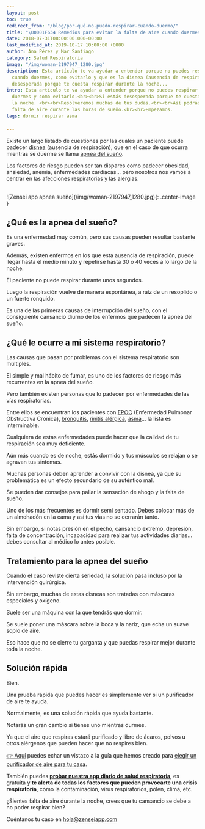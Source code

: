 ```yaml
---
layout: post
toc: true
redirect_from: "/blog/por-qué-no-puedo-respirar-cuando-duermo/"
title: "\U0001F634 Remedios para evitar la falta de aire cuando duermes"
date: 2018-07-31T08:00:00.000+00:00
last_modified_at: 2019-10-17 10:00:00 +0000
author: Ana Pérez y Mar Santiago
category: Salud Respiratoria
image: "/img/woman-2197947_1280.jpg"
description: Esta artículo te va ayudar a entender porque no puedes respirar bien
  cuando duermes, como evitarlo y que es la disnea (ausencia de respiración). Si estás
  desesperada porque te cuesta respirar durante la noche...
intro: Esta artículo te va ayudar a entender porque no puedes respirar bien cuando
  duermes y como evitarlo.<br><br>Si estás desesperada porque te cuesta respirar durante
  la noche. <br><br>Resolveremos muchas de tus dudas.<br><br>Así podrás prevenir la
  falta de aire durante las horas de sueño.<br><br>Empezamos.
tags: dormir respirar asma

---
```

Existe un largo listado de cuestiones por las cuales un paciente puede padecer [disnea](https://es.wikipedia.org/wiki/Disnea) (ausencia de respiración), que en el caso de que ocurra mientras se duerme se llama [apnea del sueño](https://medlineplus.gov/spanish/sleepapnea.html).

Los factores de riesgo pueden ser tan dispares como padecer obesidad, ansiedad, anemia, enfermedades cardíacas… pero nosotros nos vamos a centrar en las afecciones respiratorias y las alergias.

<br>
![Zensei app apnea sueño](/img/woman-2197947_1280.jpg){: .center-image }
<br>

## **¿Qué es la apnea del sueño?**

Es una enfermedad muy común, pero sus causas pueden resultar bastante graves. 

Además, existen enfermos en los que esta ausencia de respiración, puede llegar hasta el medio minuto y repetirse hasta 30 o 40 veces a lo largo de la noche.

El paciente no puede respirar durante unos segundos. 

Luego la respiración vuelve de manera espontánea, a raíz de un resoplido o un fuerte ronquido. 

Es una de las primeras causas de interrupción del sueño, con el consiguiente cansancio diurno de los enfermos que padecen la apnea del sueño.

## **¿Qué le ocurre a mi sistema respiratorio?**

Las causas que pasan por problemas con el sistema respiratorio son múltiples. 

El simple y mal hábito de fumar, es uno de los factores de riesgo más recurrentes en la apnea del sueño. 

Pero también existen personas que lo padecen por enfermedades de las vías respiratorias.

Entre ellos se encuentran los pacientes con [EPOC](https://www.mayoclinic.org/es-es/diseases-conditions/copd/symptoms-causes/syc-20353679) (Enfermedad Pulmonar Obstructiva Crónica), [bronquitis](https://es.wikipedia.org/wiki/Bronquitis), [rinitis alérgica](https://medlineplus.gov/spanish/hayfever.html), [asma](https://es.wikipedia.org/wiki/Asma)… la lista es interminable.

Cualquiera de estas enfermedades puede hacer que la calidad de tu respiración sea muy deficiente. 

Aún más cuando es de noche, estás dormido y tus músculos se relajan o se agravan tus síntomas.

Muchas personas deben aprender a convivir con la disnea, ya que su problemática es un efecto secundario de su auténtico mal. 

Se pueden dar consejos para paliar la sensación de ahogo y la falta de sueño. 

Uno de los más frecuentes es dormir semi sentado. Debes colocar más de un almohadón en la cama y así tus vías no se cerrarán tanto.

Sin embargo, si notas presión en el pecho, cansancio extremo, depresión, falta de concentración, incapacidad para realizar tus actividades diarias… debes consultar al médico lo antes posible.

## **Tratamiento para la apnea del sueño**

Cuando el caso reviste cierta seriedad, la solución pasa incluso por la intervención quirúrgica. 

Sin embargo, muchas de estas disneas son tratadas con máscaras especiales y oxígeno. 

Suele ser una máquina con la que tendrás que dormir.

Se suele poner una máscara sobre la boca y la nariz, que echa un suave soplo de aire. 

Eso hace que no se cierre tu garganta y que puedas respirar mejor durante toda la noche. 

## **Solución rápida**

Bien.

Una prueba rápida que puedes hacer es simplemente ver si un purificador de aire te ayuda.

Normalmente, es una solución rápida que ayuda bastante.

Notarás un gran cambio si tienes uno mientras durmes.

Ya que el aire que respiras estará purificado y libre de ácaros, polvos u otros alérgenos que pueden hacer que no respires bien.

<div class="section-cta">
<a href="/blog/2018/09/28/mejores-purificadores-aire-asma-comprar/">👉 Aquí</a> puedes echar un vistazo a la guía que hemos creado para <a href="/blog/2018/09/28/mejores-purificadores-aire-asma-comprar/"><bold>elegir un purificador de aire para tu casa</bold></a>.
</div>

También puedes **[probar nuestra app diario de salud respiratoria](https://zenseiapp.com)**, es gratuita y **te alerta de todas los factores que pueden provocarte una crisis respiratoria**, como la contaminación, virus respiratorios, polen, clima, etc.

¿Sientes falta de aire durante la noche, crees que tu cansancio se debe a no poder respirar bien? 

Cuéntanos tu caso en hola@zenseiapp.com